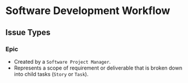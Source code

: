 # Software Development Workflow

## Issue Types

### Epic
- Created by a `Software Project Manager`.
- Represents a scope of requirement or deliverable that is broken down into child tasks (`Story` or `Task`).
